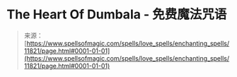 <!--yml

category: 未分类

date: 2024-06-12 18:49:18

-->

# **The Heart Of Dumbala** - 免费魔法咒语

> 来源：[https://www.spellsofmagic.com/spells/love_spells/enchanting_spells/11821/page.html#0001-01-01](https://www.spellsofmagic.com/spells/love_spells/enchanting_spells/11821/page.html#0001-01-01)
